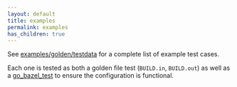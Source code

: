 ```yaml
---
layout: default
title: examples
permalink: examples
has_children: true
---
```


See [examples/golden/testdata](examples/golden/testdata) for a complete list of example test cases.

Each one is tested as both a golden file test (`BUILD.in`, `BUILD.out`) as well
as a
[go_bazel_test](https://github.com/bazelbuild/rules_go/blob/4cd45a2ac59bd00ba54d23ebbdb7e5e2aed69007/go/tools/bazel_testing/def.bzl#L17)
to ensure the configuration is functional.